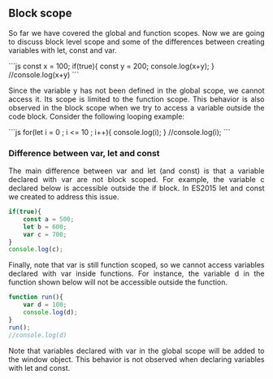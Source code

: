 ## Block scope
<p align = "justify">So far we have covered the global and function scopes. Now we are going to discuss block level scope and some of the differences between creating variables with let, const and var.</p>
```js
const x = 100;
if(true){
	const y = 200;
	console.log(x+y);
}
//console.log(x+y)
```
<p align = "justify">Since the variable y has not been defined in the global scope, we cannot access it. Its scope is limited to the function scope. This behavior is also observed in the block scope when we try to access a variable outside the code block. Consider the following looping example:</p>
```js
for(let i = 0 ; i <= 10 ; i++){
	console.log(i);
}
//console.log(i);
```

### Difference between var, let and const

<p align = "justify">The main difference between var and let (and const) is that a variable declared with var are not block scoped. For example, the variable c declared below is accessible outside the if block.  In ES2015 let and const we created to address this issue.  </p>

```js
if(true){
	const a = 500;
	let b = 600;
	var c = 700; 
}
console.log(c);
```

<p align = "justify">Finally, note that var is still function scoped, so we cannot access variables declared with var inside functions. For instance, the variable d in the function shown below will not be accessible outside the function. </p>

```js
function run(){
	var d = 100;
	console.log(d);
}
run();
//console.log(d)
```

<p align = "justify">Note that variables declared with var in the global scope will be added to the window object. This behavior is not observed when declaring variables with let and const.</p>
